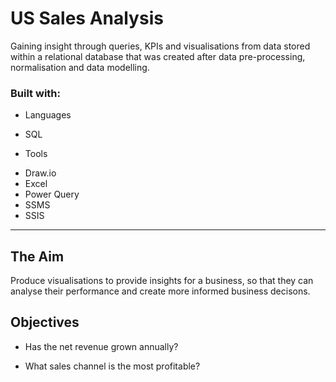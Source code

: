 # US Sales Analysis
Gaining insight through queries, KPIs and visualisations from data stored within a relational database that was created after data pre-processing, normalisation and data modelling.

### Built with:
* Languages
  
- SQL
    
* Tools
    
- Draw.io
- Excel
- Power Query
- SSMS
- SSIS

___

## The Aim
Produce visualisations to provide insights for a business, so that they can analyse their performance and create more informed business decisons.

## Objectives
- Has the net revenue grown annually?

- What sales channel is the most profitable?

